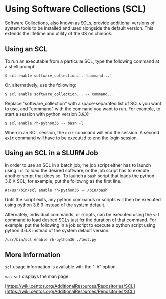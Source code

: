 # Using Software Collections \(SCL\)

Software Collections, also known as SCLs, provide additional versions of system tools to be installed and used alongside the default version. This extends the lifetime and utility of the OS on chinook.

## Using an SCL

To run an executable from a particular SCL, type the following command at a shell prompt:

```text
$ scl enable software_collection... 'command...'
```

Or, alternatively, use the following:

```text
$ scl enable software_collection... -- command...
```

Replace "software\_collection" with a space-separated list of SCLs you want to use, and "command" with the command you want to run. For example, to start a session with python version 3.6.X:

```text
$ scl enable rh-python36 -- bash -l
```

When in an SCL session, the `exit` command will end the session. A second `exit` command will have to be executed to end the login session.

## Using an SCL in a SLURM Job

In order to use an SCL in a batch job, the job script either has to launch using `scl` to load the desired software, or the job script has to execute another script that does so. To launch a `bash` script that loads the python 3.6.X SCL, for example, put the following as the first line.

```text
#!/usr/bin/scl enable rh-python36 -- /bin/bash
```

Until the script exits, any python commands or scripts will then be executed using python 3.6.9 instead of the system default.

Alternately, individual commands, or scripts, can be executed using the `scl` command to load desired SCLs just for the duration of that command. For example, put the following in a job script to execute a python script using python 3.6.X instead of the system default version.

```text
/usr/bin/scl enable rh-python36 ./test.py
```

## More Information

`scl` usage information is available with the "-h" option.

`man scl` displays the man page.

[https://wiki.centos.org/AdditionalResources/Repositories/SCL](https://wiki.centos.org/AdditionalResources/Repositories/SCL)


